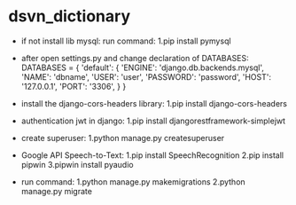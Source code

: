 # dsvn_dictionary
- if not install lib mysql:
run command: 
1.pip install pymysql

- after open settings.py and change declaration of DATABASES:
DATABASES = {
    'default': {
        'ENGINE': 'django.db.backends.mysql',
        'NAME': 'dbname',
        'USER': 'user',
        'PASSWORD': 'password',
        'HOST': '127.0.0.1',
        'PORT': '3306',
    }
}
- install the django-cors-headers library:
1.pip install django-cors-headers

- authentication jwt in django:
1.pip install djangorestframework-simplejwt

- create superuser:
1.python manage.py createsuperuser

- Google API Speech-to-Text:
1.pip install SpeechRecognition
2.pip install pipwin
3.pipwin install pyaudio

- run command:
1.python manage.py makemigrations 
2.python manage.py migrate
